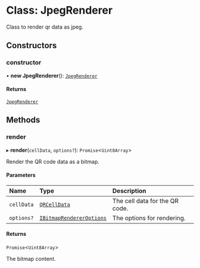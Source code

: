 # Class: JpegRenderer

Class to render qr data as jpeg.

## Constructors

### constructor

• **new JpegRenderer**(): [`JpegRenderer`](JpegRenderer.md)

#### Returns

[`JpegRenderer`](JpegRenderer.md)

## Methods

### render

▸ **render**(`cellData`, `options?`): `Promise`\<`Uint8Array`\>

Render the QR code data as a bitmap.

#### Parameters

| Name | Type | Description |
| :------ | :------ | :------ |
| `cellData` | [`QRCellData`](../modules.md#qrcelldata) | The cell data for the QR code. |
| `options?` | [`IBitmapRendererOptions`](../interfaces/IBitmapRendererOptions.md) | The options for rendering. |

#### Returns

`Promise`\<`Uint8Array`\>

The bitmap content.
